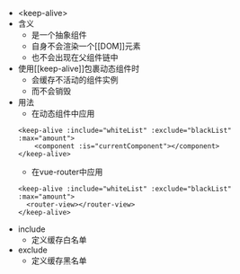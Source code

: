 - \<keep-alive\>
- 含义
	- 是一个抽象组件
	- 自身不会渲染一个[[DOM]]元素
	- 也不会出现在父组件链中
- 使用[[keep-alive]]包裹动态组件时
	- 会缓存不活动的组件实例
	- 而不会销毁
- 用法
	- 在动态组件中应用
	```vue
	<keep-alive :include="whiteList" :exclude="blackList" :max="amount">
		<component :is="currentComponent"></component>
	</keep-alive>
	```
	- 在vue-router中应用
	```vue
	<keep-alive :include="whiteList" :exclude="blackList" :max="amount">
	  <router-view></router-view>
	</keep-alive>
	```
- include
	- 定义缓存白名单
- exclude
	- 定义缓存黑名单